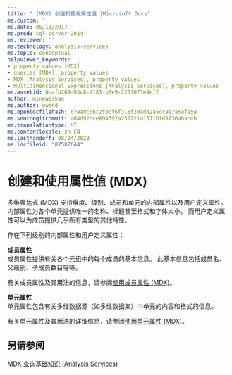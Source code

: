 ```yaml
---
title: " (MDX) 创建和使用属性值 |Microsoft Docs"
ms.custom: ''
ms.date: 06/13/2017
ms.prod: sql-server-2014
ms.reviewer: ''
ms.technology: analysis-services
ms.topic: conceptual
helpviewer_keywords:
- property values [MDX]
- queries [MDX], property values
- MDX [Analysis Services], property values
- Multidimensional Expressions [Analysis Services], property values
ms.assetid: 0cafb269-03c8-4183-b6e9-220f071e4ef2
author: minewiskan
ms.author: owend
ms.openlocfilehash: 67eadc6bc2f0bf6f318f20ad42a5cc9e7a5afa5e
ms.sourcegitcommit: ad4d92dce894592a259721a1571b1d8736abacdb
ms.translationtype: MT
ms.contentlocale: zh-CN
ms.lasthandoff: 08/04/2020
ms.locfileid: "87587644"
---
```

# <a name="creating-and-using-property-values-mdx"></a>创建和使用属性值 (MDX)
  多维表达式 (MDX) 支持维度、级别、成员和单元的内部属性以及用户定义属性。 内部属性为各个单元提供唯一的名称、标题甚至格式和字体大小。 而用户定义属性可以为成员提供几乎所有类型的其他特性。  
  
 存在下列级别的内部属性和用户定义属性：  
  
 **成员属性**  
 成员属性提供有关各个元组中的每个成员的基本信息。 此基本信息包括成员名、父级别、子成员数目等等。  
  
 有关成员属性及其用法的信息，请参阅[使用成员属性 (MDX)](multidimensional-models/mdx/mdx-member-properties.md)。  
  
 **单元属性**  
 单元属性包含有关多维数据源（如多维数据集）中单元的内容和格式的信息。  
  
 有关单元属性及其用法的详细信息，请参阅[使用单元属性 (MDX)](multidimensional-models/mdx/mdx-cell-properties-using-cell-properties.md)。  
  
## <a name="see-also"></a>另请参阅  
 [MDX 查询基础知识 (Analysis Services)](multidimensional-models/mdx/mdx-query-fundamentals-analysis-services.md)  
  
  
